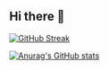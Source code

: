 ## Hi there 👋

[![GitHub Streak](https://streak-stats.demolab.com?user=dawson-b23&theme=catppuccin-mocha&exclude_days=Sun%2CSat)](https://git.io/streak-stats)

[![Anurag's GitHub stats](https://github-readme-stats.vercel.app/api?username=dawson-b23&show_icons=true&theme=catppuccin_mocha)](https://github.com/dawson-b23/github-readme-stats)
<!--
**dawson-b23/dawson-b23** is a ✨ _special_ ✨ repository because its `README.md` (this file) appears on your GitHub profile.

Here are some ideas to get you started:

- 🔭 I’m currently working on ...
- 🌱 I’m currently learning ...
- 👯 I’m looking to collaborate on ...
- 🤔 I’m looking for help with ...
- 💬 Ask me about ...
- 📫 How to reach me: ...
- 😄 Pronouns: ...
- ⚡ Fun fact: ...
-->
